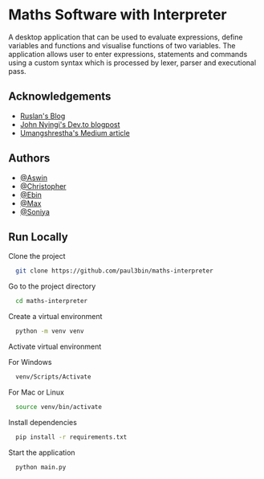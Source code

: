 # Maths Software with Interpreter

A desktop application that can be used to evaluate expressions, define variables and functions and visualise functions
of two variables. The application allows user to enter expressions, statements and commands using a custom syntax
which is processed by lexer, parser and executional pass.

## Acknowledgements

- [Ruslan's Blog](https://ruslanspivak.com/)
- [John Nyingi's Dev.to blogpost](https://dev.to/j0nimost/implementing-a-math-interpreter-using-c-part1-2mf)
- [Umangshrestha's Medium article](https://python.plainenglish.io/writing-an-interpreter-in-python-from-scratch-part-1-af7698cff0d9)

## Authors

- [@Aswin](https://github.com/Aswin1121998)
- [@Christopher](https://github.com/cgaveyuea)
- [@Ebin](https://www.github.com/paul3bin)
- [@Max](https://github.com/cst19hgu)
- [@Soniya](https://github.com/Soniyap151)

## Run Locally

Clone the project

```bash
  git clone https://github.com/paul3bin/maths-interpreter
```

Go to the project directory

```bash
  cd maths-interpreter
```

Create a virtual environment

```bash
  python -m venv venv
```

Activate virtual environment

For Windows

```bash
  venv/Scripts/Activate
```

For Mac or Linux

```bash
  source venv/bin/activate
```

Install dependencies

```bash
  pip install -r requirements.txt
```

Start the application

```bash
  python main.py
```
